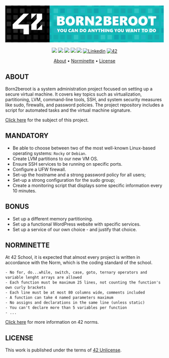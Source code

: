 <p align="center">
  <img src="https://github.com/jotavare/jotavare/blob/main/42/banner/new/42_born2beroot_banner_new.png">
</p>

<p align="center">
	<img src="https://img.shields.io/badge/status-finished-success?color=%2312bab9&style=flat-square" />
	<img src="https://img.shields.io/badge/evaluated-21%20%2F%2012%20%2F%202022-success?color=%2312bab9&style=flat-square" />
	<img src="https://img.shields.io/badge/score-125%20%2F%20100-success?color=%2312bab9&style=flat-square" />
	<img src="https://img.shields.io/github/languages/top/jotavare/born2beroot?color=%2312bab9&style=flat-square" />
	<img src="https://img.shields.io/github/last-commit/jotavare/born2beroot?color=%2312bab9&style=flat-square" />
	<a href='https://www.linkedin.com/in/joaoptoliveira' target="_blank"><img alt='Linkedin' src='https://img.shields.io/badge/LinkedIn-100000?style=flat-square&logo=Linkedin&logoColor=white&labelColor=0A66C2&color=0A66C2'/></a>
	<a href='https://profile.intra.42.fr/users/jotavare' target="_blank"><img alt='42' src='https://img.shields.io/badge/Porto-100000?style=flat-square&logo=42&logoColor=white&labelColor=000000&color=000000'/></a>
</p>

<p align="center">
	<a href="#about">About</a> •
	<a href="#norminette">Norminette</a> •
	<a href="#license">License</a>
</p>

## ABOUT
Born2beroot is a system administration project focused on setting up a secure virtual machine. It covers key topics such as virtualization, partitioning, LVM, command-line tools, SSH, and system security measures like sudo, firewalls, and password policies. The project repository includes a script for automated tasks and the virtual machine signature.

<a href="https://github.com/jotavare/born2beroot/blob/master/subject/en_subject_born2beroot.pdf">Click here</a> for the subject of this project.

## MANDATORY
* Be able to choose between two of the most well-known Linux-based operating systems: `Rocky` or `Debian`.
* Create LVM partitions to our new VM OS.
* Ensure SSH services to be running on specific ports.
* Configure a UFW firewall.
* Set-up the hostname and a strong password policy for all users;
* Set-up a strong configuration for the sudo group;
* Create a monitoring script that displays some specific information every 10 minutes.

## BONUS
* Set up a different memory partitioning.
* Set up a functional WordPress website with specific services.
* Set up a service of our own choice - and justify that choice.

## NORMINETTE
At 42 School, it is expected that almost every project is written in accordance with the Norm, which is the coding standard of the school.

```
- No for, do...while, switch, case, goto, ternary operators and variable lenght arrays are allowed
- Each function must be maximum 25 lines, not counting the function's own curly brackets
- Each line must be at most 80 columns wide, comments included
- A function can take 4 named parameters maximum
- No assigns and declarations in the same line (unless static)
- You can't declare more than 5 variables per function
- ...
```

<a href="https://github.com/jotavare/jotavare/blob/main/42/pdf/en_norm.pdf">Click here</a> for more information on 42 norms.

## LICENSE
<p>
This work is published under the terms of <a href="https://github.com/jotavare/jotavare/blob/main/LICENSE">42 Unlicense</a>.
</p>

